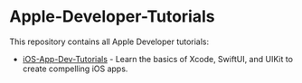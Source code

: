 # Apple-Developer-Tutorials

This repository contains all Apple Developer tutorials:

- [iOS-App-Dev-Tutorials](iOS-App-Dev-Tutorials) - Learn the basics of Xcode, SwiftUI, and UIKit to create compelling iOS apps.

